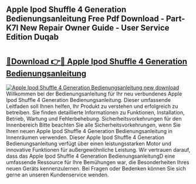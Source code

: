 ## Apple Ipod Shuffle 4 Generation Bedienungsanleitung Free Pdf Download - Part-K7I New Repair Owner Guide - User Service Edition Duqab

# <h2><a href="http://df3tnq.blite.top/?on=Apple+Ipod+Shuffle+4+Generation+Bedienungsanleitung">🔗Download 👉🔴 Apple Ipod Shuffle 4 Generation Bedienungsanleitung</a></h2>

[![Apple Ipod Shuffle 4 Generation Bedienungsanleitung new download](https://i.imgur.com/lujVjoI.png)](http://df3tnq.blite.top/?on=Apple+Ipod+Shuffle+4+Generation+Bedienungsanleitung)
Willkommen bei der Bedienungsanleitung für Ihr neu verbundenes Apple Ipod Shuffle 4 Generation Bedienungsanleitung. Dieser umfassende Leitfaden soll Ihnen helfen, Ihr Produkt zu verstehen und erfolgreich zu betreiben. Sie finden detaillierte Informationen zu Funktionen, Installation, Betrieb, Wartung und Fehlerbehebung. Sicherheitsvorkehrungen für den Innenbereich Bitte beachten Sie alle Sicherheitsvorkehrungen, wenn Sie Ihren neuen Apple Ipod Shuffle 4 Generation Bedienungsanleitung in Innenräumen verwenden. Dieser Apple Ipod Shuffle 4 Generation Bedienungsanleitung verfügt über einen leistungsstarken Motor und innovative Funktionen für außergewöhnliche Leistung. Wir vertrauen darauf, dass das Apple Ipod Shuffle 4 Generation BedienungsanleitungD eine umfassende Ressource für Ihre Bemühungen war, die Besonderheiten Ihres neuen Geräts kennenzulernen. Bei Fragen oder Bedenken können Sie sich gerne an unseren Kundenservice wenden.

